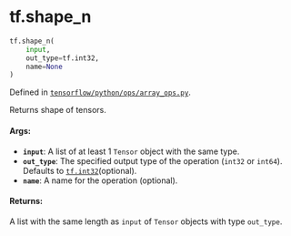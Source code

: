 <div itemscope itemtype="http://developers.google.com/ReferenceObject">
<meta itemprop="name" content="tf.shape_n" />
<meta itemprop="path" content="Stable" />
</div>

# tf.shape_n

``` python
tf.shape_n(
    input,
    out_type=tf.int32,
    name=None
)
```



Defined in [`tensorflow/python/ops/array_ops.py`](/code/stable/tensorflow/python/ops/array_ops.py).

Returns shape of tensors.

#### Args:

* <b>`input`</b>: A list of at least 1 `Tensor` object with the same type.
* <b>`out_type`</b>: The specified output type of the operation
    (`int32` or `int64`). Defaults to <a href="../tf.md#int32"><code>tf.int32</code></a>(optional).
* <b>`name`</b>: A name for the operation (optional).


#### Returns:

A list with the same length as `input` of `Tensor` objects with
  type `out_type`.